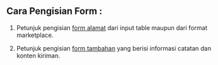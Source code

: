## Cara Pengisian Form :

1. Petunjuk pengisian [form alamat](Format_Alamat) dari input table maupun dari format marketplace.

2. Petunjuk pengisian [form tambahan](Penjelasan_Input) yang berisi informasi catatan dan konten kiriman.
